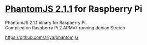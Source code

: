 # [PhantomJS 2.1.1](http://phantomjs.org) for Raspberry Pi

PhantomJS 2.1.1 binary for Raspberry Pi.  
Compiled on Raspberry Pi 2 ARMv7 running debian Stretch 

https://github.com/ariya/phantomjs/
